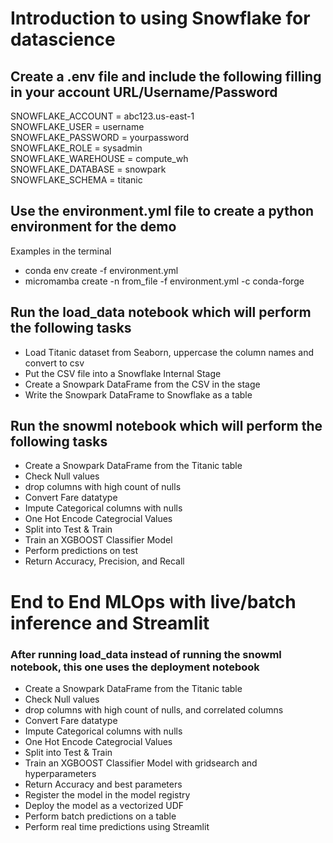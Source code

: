 # Introduction to using Snowflake for datascience

## Create a .env file and include the following filling in your account URL/Username/Password<br>

SNOWFLAKE_ACCOUNT = abc123.us-east-1<br>
SNOWFLAKE_USER = username<br>
SNOWFLAKE_PASSWORD = yourpassword<br>
SNOWFLAKE_ROLE = sysadmin<br>
SNOWFLAKE_WAREHOUSE = compute_wh<br>
SNOWFLAKE_DATABASE = snowpark<br>
SNOWFLAKE_SCHEMA = titanic<br>

## Use the environment.yml file to create a python environment for the demo <br>
Examples in the terminal <br>
- conda env create -f environment.yml <br>
- micromamba create -n from_file -f environment.yml -c conda-forge <br>


## Run the load_data notebook which will perform the following tasks <br>
- Load Titanic dataset from Seaborn, uppercase the column names and convert to csv
- Put the CSV file into a Snowflake Internal Stage
- Create a Snowpark DataFrame from the CSV in the stage
- Write the Snowpark DataFrame to Snowflake as a table <br>

## Run the snowml notebook which will perform the following tasks <br>
- Create a Snowpark DataFrame from the Titanic table
- Check Null values
- drop columns with high count of nulls
- Convert Fare datatype
- Impute Categorical columns with nulls
- One Hot Encode Categrocial Values
- Split into Test & Train
- Train an XGBOOST Classifier Model
- Perform predictions on test
- Return Accuracy, Precision, and Recall

# End to End MLOps with live/batch inference and Streamlit
### After running load_data instead of running the snowml notebook, this one uses the deployment notebook
- Create a Snowpark DataFrame from the Titanic table
- Check Null values
- drop columns with high count of nulls, and correlated columns
- Convert Fare datatype
- Impute Categorical columns with nulls
- One Hot Encode Categrocial Values
- Split into Test & Train
- Train an XGBOOST Classifier Model with gridsearch and hyperparameters
- Return Accuracy and best parameters
- Register the model in the model registry
- Deploy the model as a vectorized UDF
- Perform batch predictions on a table
- Perform real time predictions using Streamlit

